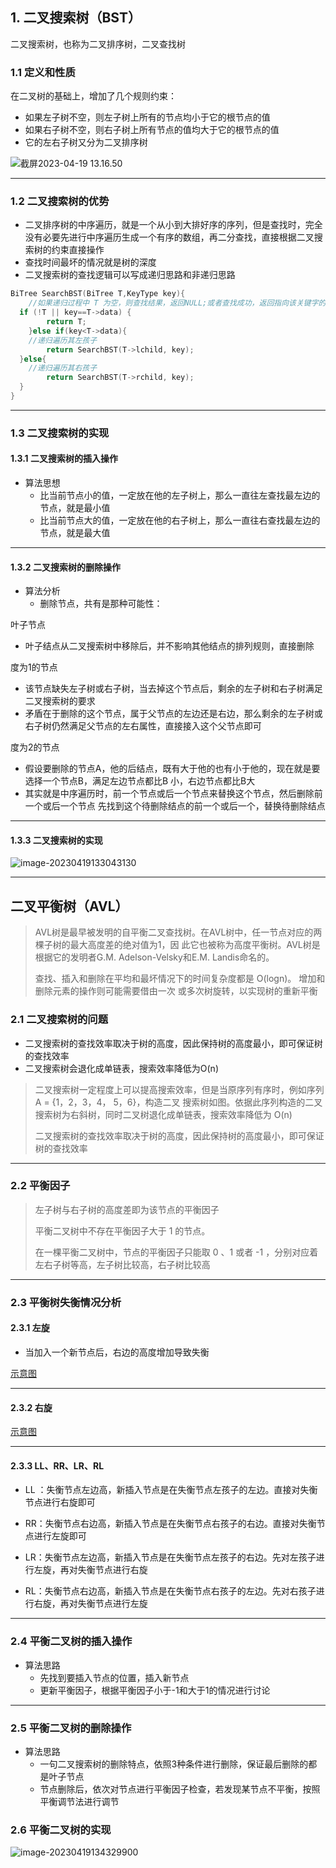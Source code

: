 ## 1. 二叉搜索树（BST）

二叉搜索树，也称为二叉排序树，二叉查找树

### 1.1 定义和性质

在二叉树的基础上，增加了几个规则约束：

* 如果左子树不空，则左子树上所有的节点均小于它的根节点的值
* 如果右子树不空，则右子树上所有节点的值均大于它的根节点的值
* 它的左右子树又分为二叉排序树

![截屏2023-04-19 13.16.50](https://shinax.oss-cn-hangzhou.aliyuncs.com/202304191317273.png)

***

### 1.2 二叉搜索树的优势

* 二叉排序树的中序遍历，就是一个从小到大排好序的序列，但是查找时，完全没有必要先进行中序遍历生成一个有序的数组，再二分查找，直接根据二叉搜索树的约束直接操作
* 查找时间最坏的情况就是树的深度
* 二叉搜索树的查找逻辑可以写成递归思路和非递归思路

```c++
BiTree SearchBST(BiTree T,KeyType key){
	//如果递归过程中 T 为空，则查找结果，返回NULL;或者查找成功，返回指向该关键字的指针 
  if (!T || key==T->data) {
		return T;
	}else if(key<T->data){
	//递归遍历其左孩子
		return SearchBST(T->lchild, key);
  }else{
    //递归遍历其右孩子
		return SearchBST(T->rchild, key); 
  }
}
```

****

### 1.3 二叉搜索树的实现

#### 1.3.1 二叉搜索树的插入操作

* 算法思想
  * 比当前节点⼩的值，一定放在他的左⼦树上，那么一直往左查找最左边的节点，就是最⼩值
  * 比当前节点⼤的值，一定放在他的右⼦树上，那么一直往右查找最左边的节点，就是最⼤值

****

#### 1.3.2 二叉搜索树的删除操作

* 算法分析
  * 删除节点，共有是那种可能性：

叶子节点

* 叶⼦结点从二叉搜索树中移除后，并不影响其他结点的排列规则，直接删除

度为1的节点

* 该节点缺失左⼦树或右⼦树，当去掉这个节点后，剩余的左⼦树和右⼦树满足二叉搜索树的要求 
* 矛盾在于删除的这个节点，属于父节点的左边还是右边，那么剩余的左⼦树或右⼦树仍然满足父节点的左右属性，直接接入这个父节点即可

度为2的节点

* 假设要删除的节点A，他的后结点，既有⼤于他的也有⼩于他的，现在就是要选择一个节点B，满足左边节点都比B ⼩，右边节点都比B⼤
* 其实就是中序遍历时，前一个节点或后一个节点来替换这个节点，然后删除前一个或后一个节点 先找到这个待删除结点的前一个或后一个，替换待删除结点

***

#### 1.3.3 二叉搜索树的实现

![image-20230419133043130](https://shinax.oss-cn-hangzhou.aliyuncs.com/202304191331177.png)

***

## 二叉平衡树（AVL）

> AVL树是最早被发明的自平衡二叉查找树。在AVL树中，任一节点对应的两棵子树的最大高度差的绝对值为1，因 此它也被称为高度平衡树。AVL树是根据它的发明者G.M. Adelson-Velsky和E.M. Landis命名的。
>
> 查找、插入和删除在平均和最坏情况下的时间复杂度都是 O(logn)。 增加和删除元素的操作则可能需要借由一次 或多次树旋转，以实现树的重新平衡

### 2.1 二叉搜索树的问题

* 二叉搜索树的查找效率取决于树的⾼度，因此保持树的⾼度最⼩，即可保证树的查找效率
* 二叉搜索树会退化成单链表，搜索效率降低为O(n)

> 二叉搜索树一定程度上可以提高搜索效率，但是当原序列有序时，例如序列 A = {1，2，3，4， 5，6}，构造二叉 搜索树如图。依据此序列构造的二叉搜索树为右斜树，同时二叉树退化成单链表，搜索效率降低为 O(n)
>
>   二叉搜索树的查找效率取决于树的高度，因此保持树的高度最小，即可保证树的查找效率

***

### 2.2 平衡因子

>左子树与右子树的高度差即为该节点的平衡因子
>
>平衡二叉树中不存在平衡因子大于 1 的节点。
>
>在一棵平衡二叉树中，节点的平衡因子只能取 0 、1 或者 -1 ，分别对应着左右子树等高，左子树比较高，右子树比较高

***

### 2.3 平衡树失衡情况分析

#### 2.3.1 左旋

* 当加入一个新节点后，右边的高度增加导致失衡

[示意图](obsidian://open?vault=KnowledgeBase&file=Datastructure%2F%E6%A0%91%2FAVL%E6%8F%92%E5%85%A5%E6%93%8D%E4%BD%9C%E5%9B%BE.drawio)

***

#### 2.3.2 右旋

[示意图](obsidian://open?vault=KnowledgeBase&file=Datastructure%2F%E6%A0%91%2FAVL%E6%8F%92%E5%85%A5%E6%93%8D%E4%BD%9C%E5%9B%BE.drawio)

***

#### 2.3.3 LL、RR、LR、RL

* LL ：失衡节点左边⾼，新插入节点是在失衡节点左孩⼦的左边。直接对失衡节点进行右旋即可

* RR：失衡节点右边⾼，新插入节点是在失衡节点右孩⼦的右边。直接对失衡节点进行左旋即可
* LR：失衡节点左边⾼，新插入节点是在失衡节点左孩⼦的右边。先对左孩⼦进行左旋，再对失衡节点进行右旋
* RL：失衡节点右边⾼，新插入节点是在失衡节点右孩⼦的左边。先对右孩⼦进行右旋，再对失衡节点进行左旋

***

### 2.4 平衡二叉树的插入操作

* 算法思路
  * 先找到要插入节点的位置，插入新节点
  * 更新平衡因子，根据平衡因子小于-1和大于1的情况进行讨论

***

### 2.5 平衡二叉树的删除操作

* 算法思路
  * 一句二叉搜索树的删除特点，依照3种条件进行删除，保证最后删除的都是叶子节点
  * 节点删除后，依次对节点进行平衡因子检查，若发现某节点不平衡，按照平衡调节法进行调节

### 2.6 平衡二叉树的实现

![image-20230419134329900](https://shinax.oss-cn-hangzhou.aliyuncs.com/202304191343639.png)